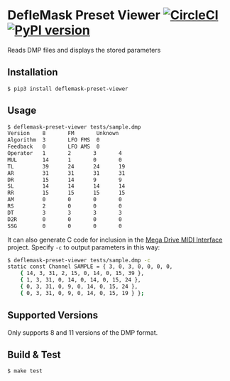 # DefleMask Preset Viewer [![CircleCI](https://circleci.com/gh/rhargreaves/deflemask-preset-viewer.svg?style=svg)](https://circleci.com/gh/rhargreaves/deflemask-preset-viewer) [![PyPI version](https://badge.fury.io/py/deflemask-preset-viewer.svg)](https://badge.fury.io/py/deflemask-preset-viewer)
Reads DMP files and displays the stored parameters

## Installation

```
$ pip3 install deflemask-preset-viewer
```

## Usage

```sh
$ deflemask-preset-viewer tests/sample.dmp
Version    8       FM       Unknown
Algorithm  3       LFO FMS  0
Feedback   0       LFO AMS  0
Operator   1       2       3       4
MUL        14      1       0       0
TL         39      24      24      19
AR         31      31      31      31
DR         15      14      9       9
SL         14      14      14      14
RR         15      15      15      15
AM         0       0       0       0
RS         2       0       0       0
DT         3       3       3       3
D2R        0       0       0       0
SSG        0       0       0       0
```

It can also generate C code for inclusion in the [Mega Drive MIDI Interface](https://github.com/rhargreaves/mega-drive-midi-interface) project. Specify `-c` to output parameters in this way:

```sh
$ deflemask-preset-viewer tests/sample.dmp -c
static const Channel SAMPLE = { 3, 0, 3, 0, 0, 0, 0, 
    { 14, 3, 31, 2, 15, 0, 14, 0, 15, 39 }, 
    { 1, 3, 31, 0, 14, 0, 14, 0, 15, 24 }, 
    { 0, 3, 31, 0, 9, 0, 14, 0, 15, 24 }, 
    { 0, 3, 31, 0, 9, 0, 14, 0, 15, 19 } };
```

## Supported Versions

Only supports 8 and 11 versions of the DMP format.

## Build & Test

```sh
$ make test
```
